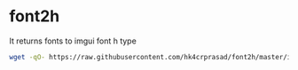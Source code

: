 # font2h
It returns fonts to imgui font h type
```bash
wget -qO- https://raw.githubusercontent.com/hk4crprasad/font2h/master/install.sh |bash
```

